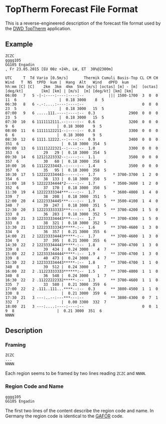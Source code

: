 # TopTherm Forecast File Format

This is a reverse-engineered description of the forecast file format used by the [DWD TopTherm](http://www.dwd.de/bvbw/appmanager/bvbw/dwdwwwDesktop?_nfpb=true&portletMasterPortlet_i1gsbDocumentPath=Content%2FLuftfahrt%2FInternetservice%2Fjtt.html) application.

## Example

```
ZCZC
gggg105
GG105 Engadin
, Fr 23.05.2015 [EU 00z +24h, LW, ET  30%@2300m]

UTC     T  Td Vario [0.5m/s]       Thermik Cumuli Basis-Top CL CM CH   Wind   T  NS  tPFD  kum |  Hang  Alt   Wind   dPFD  kum
hh:mm [C] [C]    2km  3km  4km  5km [m/s] [octas] [m] - [m]  [octas] [deg/kt]        [km] [km] | [m/s]  [m] [deg/kt] [km] [km]
06:00   7   5 -|-:----:----:----:--           ||| 1500-1700  3  0  0   11  6                   |  0.18 3000    8  5
06:30   8   6 -.-:....:----:----:--                          0  0  0   23  5                   |  0.18 3000   15  5
07:00   9   6 .....111.----:----:--  0.3               2900  0  0  0   23  5                   |  0.18 3000   15  5
07:30  10   6 1111112111.--:----:--  0.6               3200  0  0  0    9  6                   |  0.18 3000    9  5
08:00  11   6 11111122211--:----:--  0.8               3300  0  0  0    6  6                   |  0.18 3000    9  5
08:30  12   6 1111.12222.--:----:--  0.9               3400  0  0  0  351  6                   |  0.18 3000  354  5
09:00  13   6 11111222321--:----:--  1.0               3300  0  0  0  353  6           29   29 |  0.18 3000  354  5
09:30  14   6 12121223332--:----:--  1.1               3500  0  0  0  357  6           30   60 |  0.18 3000  358  5
10:00  16   6 11122233443.-:----:--  1.4               3500  0  0  0  357  6           35   95 |  0.18 3000  358  5
10:30  17   5 122222334443------:--  1.7        * 3700-3700  1  2  0  354  6           38  133 |  0.18 3000  350  5
11:00  18   5 12222334444*2-----:--  1.7        * 3500-3600  1  2  0  352  6           37  170 |  0.18 3000  350  5
11:30  19   4 12222333344***----:--  1.7        * 3600-4000  1  4  0  339  7           38  208 |  0.18 3000  351  5
12:00  20   4 12223334445***----:--  1.9       ** 3500-4100  1  4  0  340  7           39  247 |  0.18 3000  351  5
12:30  20   3 122233333333***---:--  1.6       ** 3700-4200  1  5  0  333  8           36  283 |  0.18 3000  352  5
13:00  21   3 122333334443***---:--  1.7       ** 3700-4300  1  5  0  333  8           38  321 |  0.18 3000  352  5
13:30  21   3 122233333343*****-:--  1.6       ** 3700-4600  1  3  0  334  9           36  357 |  0.21 3000  355  6
14:00  21   2 122233334443*****-:--  1.7       ** 3700-4600  1  3  0  334  9           37  395 |  0.21 3000  355  6
14:30  22   2 122333344443*****-:--  1.8       ** 3700-4700  1  3  0  339  8           39  434 |  0.24 3000    4  7
15:00  22   2 122333344444*****-:--  1.9       ** 3700-4700  1  3  0  339  8           40  473 |  0.24 3000    4  7
15:30  22   2 122333334443*****-:--  1.8       ** 3700-4700  1  1  0  340  8           39  512 |  0.24 3000    1  7
16:00  22   2 .11223333333******:--  1.5       ** 3700-4800  1  1  0  340  8           36  548 |  0.24 3000    1  7
16:30  22   2 .11222222332*****-:--  1.3       ** 3700-4600  1  1  0  335  7           33  580 |  0.21 3000  359  6
17:00  22   2 .111..111...****--:--  0.3       ** 3800-4500  1  1  0  330  8                   |  0.21 3000  359  6
17:30  21   3 ---:..--:---***---:--            ** 3800-4300  0  7  1  332  7                   |  0.00 3300  332  7
18:00  21   3 ---:....:----:----:--                          0  0  1    9  8                   |  0.21 3000  351  6
NNNN
```

## Description

### Framing

```
ZCZC
...
NNNN
```

Each region seems to be framed by two lines reading `ZCZC` and `NNNN`. 

### Region Code and Name

```
gggg105
GG105 Engadin
```

The first two lines of the content describe the region code and name. In Germany the region code is identical to the
[GAFOR](https://de.wikipedia.org/wiki/GAFOR) code.
